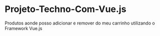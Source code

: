 # Projeto-Techno-Com-Vue.js 
Produtos aonde posso adicionar e remover do meu carrinho utilizando o Framework Vue.js
